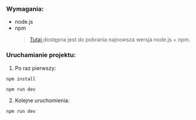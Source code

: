### Wymagania:

-   node.js
-   npm
    > [Tutaj ](https://nodejs.org/en/download/) dostępna jest do pobrania najnowsza wersja node.js + npm.

### Uruchamianie projektu:

1. Po raz pierwszy:

```
npm install
```

```
npm run dev
```

2. Kolejne uruchomienia:

```
npm run dev
```
